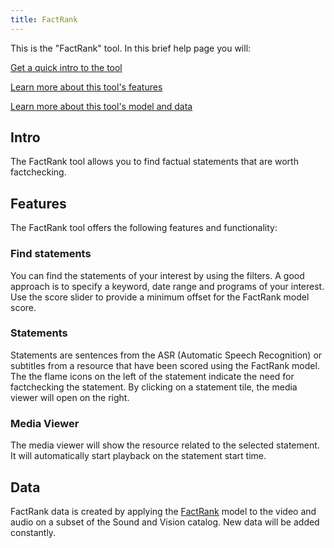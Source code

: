 ```yaml
---
title: FactRank
---
```


This is the "FactRank" tool. In this brief help page you will:

[Get a quick intro to the tool](#tool)

[Learn more about this tool's features](#features)

[Learn more about this tool's model and data](#data)

## <a name="intro"></a>Intro

The FactRank tool allows you to find factual statements that are worth factchecking.

## <a name="features"></a>Features

The FactRank tool offers the following features and functionality:

### <a name="filter"></a>Find statements

You can find the statements of your interest by using the filters. A good approach is to specify a keyword, date range and programs of your interest. Use the score slider to provide a minimum offset for the FactRank model score.

### <a name="statements"></a>Statements

Statements are sentences from the ASR (Automatic Speech Recognition) or subtitles from a resource that have been scored using the FactRank model. The the flame icons on the left of the statement indicate the need for factchecking the statement. By clicking on a statement tile, the media viewer will open on the right.

### <a name="media-viewer"></a>Media Viewer

The media viewer will show the resource related to the selected statement. It will automatically start playback on the statement start time.

## <a name="data"></a>Data

FactRank data is created by applying the <a href="https://factrank.org" target="_blank">FactRank</a> model to the video and audio on a subset of the Sound and Vision catalog. New data will be added constantly.

